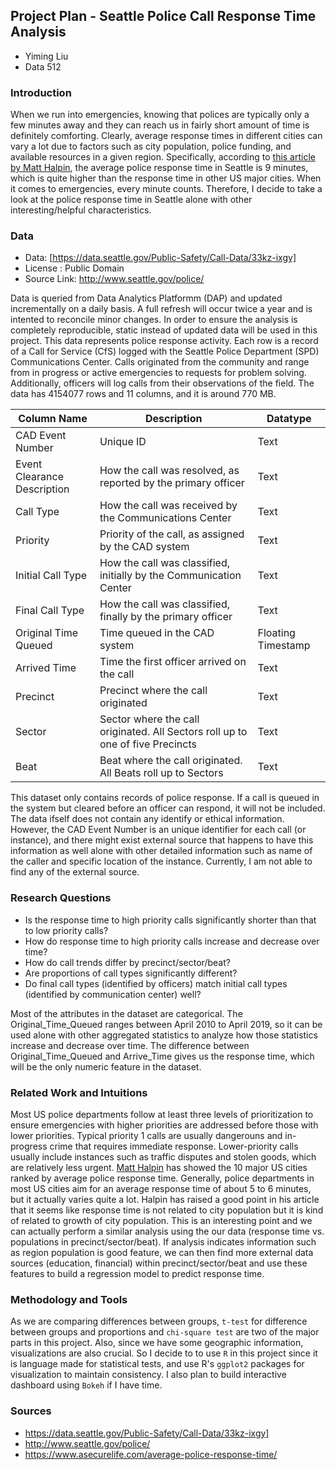 ## Project Plan - Seattle Police Call Response Time Analysis
- Yiming Liu
- Data 512

### Introduction
When we run into emergencies, knowing that polices are typically only a few minutes away and they can reach us in fairly short amount of time is definitely comforting. Clearly, average response times in different cities can vary a lot due to factors such as city population, police funding, and available resources in a given region. Specifically, according to [this article by Matt Halpin](https://www.asecurelife.com/average-police-response-time/), the average police response time in Seattle is 9 minutes, which is quite higher than the response time in other US major cities. When it comes to emergencies, every minute counts. Therefore, I decide to take a look at the police response time in Seattle alone with other interesting/helpful characteristics.

### Data
- Data: [https://data.seattle.gov/Public-Safety/Call-Data/33kz-ixgy]
- License : Public Domain
- Source Link: http://www.seattle.gov/police/

Data is queried from Data Analytics Platformm (DAP) and updated incrementally on a daily basis. A full refresh will occur twice a year and is intented to reconcile minor changes. In order to ensure the analysis is completely reproducible, static instead of updated data will be used in this project. This data represents police response activity. Each row is a record of a Call for Service (CfS) logged with the Seattle Police Department (SPD) Communications Center. Calls originated from the community and range from in progress or active emergencies to requests for problem solving. Additionally, officers will log calls from their observations of the field. The data has 4154077 rows and 11 columns, and it is around 770 MB.

| Column Name | Description | Datatype |
| --- | --- | --- |
| CAD Event Number | Unique ID | Text |
| Event Clearance Description | How the call was resolved, as reported by the primary officer | Text |
| Call Type | How the call was received by the Communications Center | Text |
| Priority | Priority of the call, as assigned by the CAD system | Text |
| Initial Call Type | How the call was classified, initially by the Communication Center | Text |
| Final Call Type | How the call was classified, finally by the primary officer | Text |
| Original Time Queued | Time queued in the CAD system | Floating Timestamp |
| Arrived Time | Time the first officer arrived on the call | Text |
| Precinct | Precinct where the call originated | Text |
| Sector | Sector where the call originated. All Sectors roll up to one of five Precincts | Text |
| Beat | Beat where the call originated. All Beats roll up to Sectors | Text |

This dataset only contains records of police response. If a call is queued in the system but cleared before an officer can respond, it will not be included. The data ifself does not contain any identify or ethical information. However, the CAD Event Number is an unique identifier for each call (or instance), and there might exist external source that happens to have this information as well alone with other detailed information such as name of the caller and specific location of the instance. Currently, I am not able to find any of the external source. 

### Research Questions
- Is the response time to high priority calls significantly shorter than that to low priority calls?
- How do response time to high priority calls increase and decrease over time?
- How do call trends differ by precinct/sector/beat?
- Are proportions of call types significantly different?
- Do final call types (identified by officers) match initial call types (identified by communication center) well?

Most of the attributes in the dataset are categorical. The Original_Time_Queued ranges between April 2010 to April 2019, so it can be used alone with other aggregated statistics to analyze how those statistics increase and decrease over time. The difference between Original_Time_Queued and Arrive_Time gives us the response time, which will be the only numeric feature in the dataset. 

### Related Work and Intuitions
Most US police departments follow at least three levels of prioritization to ensure emergencies with higher priorities are addressed before those with lower priorities. Typical priority 1 calls are usually dangerouns and in-progress crime that requires immediate response. Lower-priority calls usually include instances such as traffic disputes and stolen goods, which are relatively less urgent. [Matt Halpin](https://www.asecurelife.com/average-police-response-time/) has showed the 10 major US cities ranked by average police response time. Generally, police departments in most US cities aim for an average response time of about 5 to 6 minutes, but it actually varies quite a lot. Halpin has raised a good point in his article that it seems like response time is not related to city population but it is kind of related to growth of city population. This is an interesting point and we can actually perform a similar analysis using the our data (response time vs. populations in precinct/sector/beat). If analysis indicates information such as region population is good feature, we can then find more external data sources (education, financial) within precinct/sector/beat and use these features to build a regression model to predict response time.

### Methodology and Tools
As we are comparing differences between groups, `t-test` for difference between groups and proportions and `chi-square test` are two of the major parts in this project. Also, since we have some geographic information, visualizations are also crucial. So I decide to to use `R` in this project since it is language made for statistical tests, and use R's `ggplot2` packages for visualization to maintain consistency. I also plan to build interactive dashboard using `Bokeh` if I have time.

### Sources
- https://data.seattle.gov/Public-Safety/Call-Data/33kz-ixgy]
- http://www.seattle.gov/police/
- https://www.asecurelife.com/average-police-response-time/


